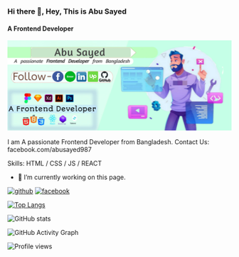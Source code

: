 ### Hi there 👋, Hey, This is Abu Sayed
#### A Frontend Developer
![A Frontend Developer](https://github.com/Abusayed987/abusayed987/blob/main/20220531_091249.jpg)

I am A passionate Frontend Developer from Bangladesh. Contact Us: facebook.com/abusayed987

Skills: HTML / CSS / JS / REACT

- 🔭 I’m currently working on this page. 


[<img src='https://cdn.jsdelivr.net/npm/simple-icons@3.0.1/icons/github.svg' alt='github' height='40'>](https://github.com/abusayed987)  [<img src='https://cdn.jsdelivr.net/npm/simple-icons@3.0.1/icons/facebook.svg' alt='facebook' height='40'>](https://www.facebook.com/abusayed987)  

[![Top Langs](https://github-readme-stats.vercel.app/api/top-langs/?username=abusayed987)](https://github.com/anuraghazra/github-readme-stats)

![GitHub stats](https://github-readme-stats.vercel.app/api?username=abusayed987&show_icons=true)  

![GitHub Activity Graph](https://activity-graph.herokuapp.com/graph?username=abusayed987)  

![Profile views](https://gpvc.arturio.dev/abusayed987)  

